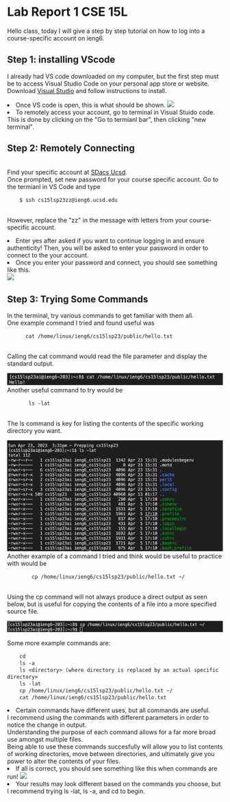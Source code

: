 # Lab Report 1 CSE 15L
Hello class, today I will give a step by step tutorial on how to log into a course-specific account on ieng6.

## Step 1: installing VScode
I already had VS code downloaded on my computer, but the first step must be to access Visual Studio Code on your personal app store or website.
 <br>Download [Visual Studio](https://code.visualstudio.com/) and follow instructions to install.
 <li>Once VS code is open, this is what should be shown. 


 <img src = "https://user-images.githubusercontent.com/130005419/230982176-812e9336-bd10-46de-bac3-9f8bc1ee4eeb.png">
 </li>
      
<li> To remotely access your account, go to terminal in Visual Stuido code. This is done by clicking on the "Go to termianl bar", then clicking "new terminal". 
 </li>
 

## Step 2:  Remotely Connecting
<br>Find your specific account at [SDacs Ucsd](https://sdacs.ucsd.edu/~icc/index.php). 
<br>Once prompted, set new password for your course specific account. Go to the termianl in VS Code and type 
 
        $ ssh cs15lsp23zz@ieng6.ucsd.edu
        
<br>However, replace the "zz" in the message with letters from your course-specific account.
<li> Enter yes after asked if you want to continue logging in and ensure authenticity! Then, you will be asked to enter your password in order to connect to the your account. 
<li> Once you enter your password and connect, you should see something like this.
 </li>
 <img src = "https://user-images.githubusercontent.com/130005419/230987541-7d3b3faa-1c18-4dc1-b7b0-0b1fd59b0bcb.png">

<br>
</li>

## Step 3: Trying Some Commands
 In the terminal, try various commands to get familiar with them all. 
 <br> 
 One example command I tried and found useful was 
         
          cat /home/linux/ieng6/cs15lsp23/public/hello.txt
          
 <br> Calling the cat command would read the file parameter and display the standard output.
 
<img src = "https://raw.githubusercontent.com/deliasi/cse15l-lab-reports/main/Screen%20Shot%202023-04-23%20at%203.41.35%20PM.png">
   
  <br>
  Another useful command to try would be 
   
           ls -lat
           
   <br> The ls command is key for listing the contents of the specific working directory you want.

<img src = "https://raw.githubusercontent.com/deliasi/cse15l-lab-reports/main/Screen%20Shot%202023-04-23%20at%203.39.40%20PM.png">

 <br>
 Another example of a command I tried and think would be useful to practice with would be 
    
            cp /home/linux/ieng6/cs15lsp23/public/hello.txt ~/
            
   <br>Using the cp command will not always produce a direct output as seen below, but is useful for copying the contents of a file into a more specified source file.
    
<img src = "https://raw.githubusercontent.com/deliasi/cse15l-lab-reports/main/Screen%20Shot%202023-04-23%20at%203.49.28%20PM.png">
   <br>
    
Some more example commands are:

        cd
        ls -a
        ls <directory> (where directory is replaced by an actual specific directory>
        ls -lat
        cp /home/linux/ieng6/cs15lsp23/public/hello.txt ~/
        cat /home/linux/ieng6/cs15lsp23/public/hello.txt
        
<li> Certain commands have different uses, but all commands are useful.
 <br> I recommend using the commands with different parameters in order to notice the change in output. 
 <br> Understanding the purpose of each command allows for a far more broad use amongst multiple files.
 <br> Being able to use these commands succesfully will allow you to list contents of working directories, move between directories, and ultimately give you power to alter the contents of your files.
<li> If all is correct, you should see something like this when commands are run!

<img src = "https://user-images.githubusercontent.com/130005419/230987757-621998fd-b815-4d8d-8044-9dd47457bceb.png">

<li> Your results may look different based on the commands you choose, but I recommend trying ls -lat, ls -a, and cd to begin.

 
